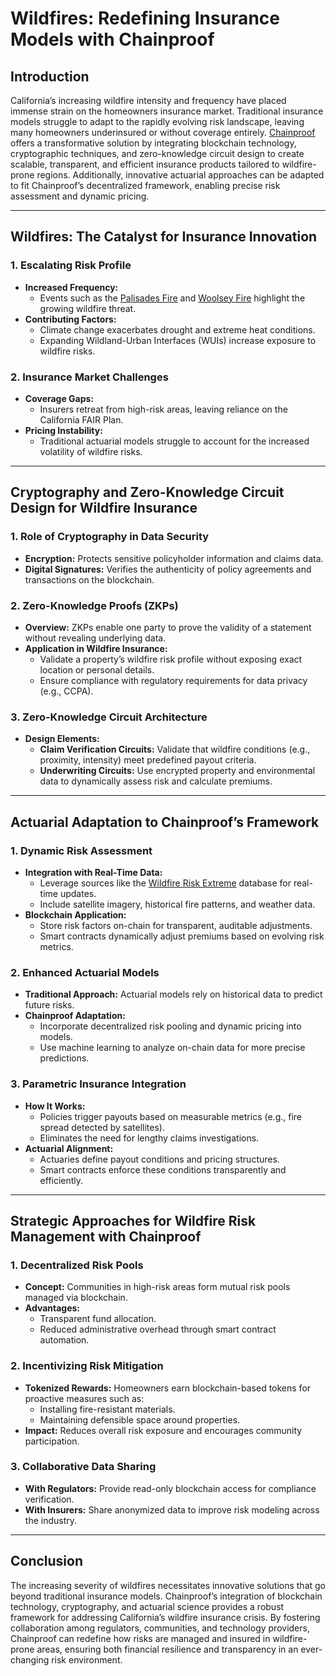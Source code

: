 # Wildfires: Redefining Insurance Models with Chainproof

## Introduction

California’s increasing wildfire intensity and frequency have placed immense strain on the homeowners insurance market. Traditional insurance models struggle to adapt to the rapidly evolving risk landscape, leaving many homeowners underinsured or without coverage entirely. [Chainproof](../AI/CHAINPROOF.md) offers a transformative solution by integrating blockchain technology, cryptographic techniques, and zero-knowledge circuit design to create scalable, transparent, and efficient insurance products tailored to wildfire-prone regions. Additionally, innovative actuarial approaches can be adapted to fit Chainproof’s decentralized framework, enabling precise risk assessment and dynamic pricing.

***

## Wildfires: The Catalyst for Insurance Innovation

### 1. **Escalating Risk Profile**

* **Increased Frequency:**
  * Events such as the [Palisades Fire](LOS_ANGELES_WILDFIRES.md) and [Woolsey Fire](https://en.wikipedia.org/wiki/Woolsey_Fire) highlight the growing wildfire threat.
* **Contributing Factors:**
  * Climate change exacerbates drought and extreme heat conditions.
  * Expanding Wildland-Urban Interfaces (WUIs) increase exposure to wildfire risks.

### 2. **Insurance Market Challenges**

* **Coverage Gaps:**
  * Insurers retreat from high-risk areas, leaving reliance on the California FAIR Plan.
* **Pricing Instability:**
  * Traditional actuarial models struggle to account for the increased volatility of wildfire risks.

***

## Cryptography and Zero-Knowledge Circuit Design for Wildfire Insurance

### 1. **Role of Cryptography in Data Security**

* **Encryption:** Protects sensitive policyholder information and claims data.
* **Digital Signatures:** Verifies the authenticity of policy agreements and transactions on the blockchain.

### 2. **Zero-Knowledge Proofs (ZKPs)**

* **Overview:** ZKPs enable one party to prove the validity of a statement without revealing underlying data.
* **Application in Wildfire Insurance:**
  * Validate a property’s wildfire risk profile without exposing exact location or personal details.
  * Ensure compliance with regulatory requirements for data privacy (e.g., CCPA).

### 3. **Zero-Knowledge Circuit Architecture**

* **Design Elements:**
  * **Claim Verification Circuits:** Validate that wildfire conditions (e.g., proximity, intensity) meet predefined payout criteria.
  * **Underwriting Circuits:** Use encrypted property and environmental data to dynamically assess risk and calculate premiums.

***

## Actuarial Adaptation to Chainproof’s Framework

### 1. **Dynamic Risk Assessment**

* **Integration with Real-Time Data:**
  * Leverage sources like the [Wildfire Risk Extreme](WILDFIRE_RISK_EXTREME.md) database for real-time updates.
  * Include satellite imagery, historical fire patterns, and weather data.
* **Blockchain Application:**
  * Store risk factors on-chain for transparent, auditable adjustments.
  * Smart contracts dynamically adjust premiums based on evolving risk metrics.

### 2. **Enhanced Actuarial Models**

* **Traditional Approach:** Actuarial models rely on historical data to predict future risks.
* **Chainproof Adaptation:**
  * Incorporate decentralized risk pooling and dynamic pricing into models.
  * Use machine learning to analyze on-chain data for more precise predictions.

### 3. **Parametric Insurance Integration**

* **How It Works:**
  * Policies trigger payouts based on measurable metrics (e.g., fire spread detected by satellites).
  * Eliminates the need for lengthy claims investigations.
* **Actuarial Alignment:**
  * Actuaries define payout conditions and pricing structures.
  * Smart contracts enforce these conditions transparently and efficiently.

***

## Strategic Approaches for Wildfire Risk Management with Chainproof

### 1. **Decentralized Risk Pools**

* **Concept:** Communities in high-risk areas form mutual risk pools managed via blockchain.
* **Advantages:**
  * Transparent fund allocation.
  * Reduced administrative overhead through smart contract automation.

### 2. **Incentivizing Risk Mitigation**

* **Tokenized Rewards:** Homeowners earn blockchain-based tokens for proactive measures such as:
  * Installing fire-resistant materials.
  * Maintaining defensible space around properties.
* **Impact:** Reduces overall risk exposure and encourages community participation.

### 3. **Collaborative Data Sharing**

* **With Regulators:** Provide read-only blockchain access for compliance verification.
* **With Insurers:** Share anonymized data to improve risk modeling across the industry.

***

## Conclusion

The increasing severity of wildfires necessitates innovative solutions that go beyond traditional insurance models. Chainproof’s integration of blockchain technology, cryptography, and actuarial science provides a robust framework for addressing California’s wildfire insurance crisis. By fostering collaboration among regulators, communities, and technology providers, Chainproof can redefine how risks are managed and insured in wildfire-prone areas, ensuring both financial resilience and transparency in an ever-changing risk environment.
